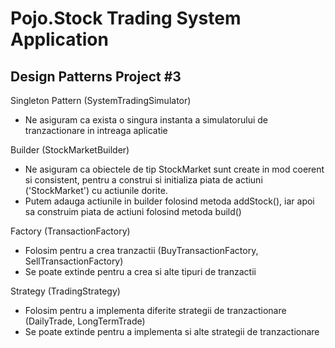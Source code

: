 # Pojo.Stock Trading System Application <br>
Design Patterns Project #3
---

Singleton Pattern (SystemTradingSimulator)
- Ne asiguram ca exista o singura instanta a simulatorului de tranzactionare in intreaga aplicatie

Builder (StockMarketBuilder)
- Ne asiguram ca obiectele de tip StockMarket sunt create in mod coerent si consistent, pentru a construi si initializa piata de actiuni ('StockMarket') cu actiunile dorite.
- Putem adauga actiunile in builder folosind metoda addStock(), iar apoi sa construim piata de actiuni folosind metoda build()

Factory (TransactionFactory)
- Folosim pentru a crea tranzactii (BuyTransactionFactory, SellTransactionFactory)
- Se poate extinde pentru a crea si alte tipuri de tranzactii

Strategy (TradingStrategy)
- Folosim pentru a implementa diferite strategii de tranzactionare (DailyTrade, LongTermTrade)
- Se poate extinde pentru a implementa si alte strategii de tranzactionare
